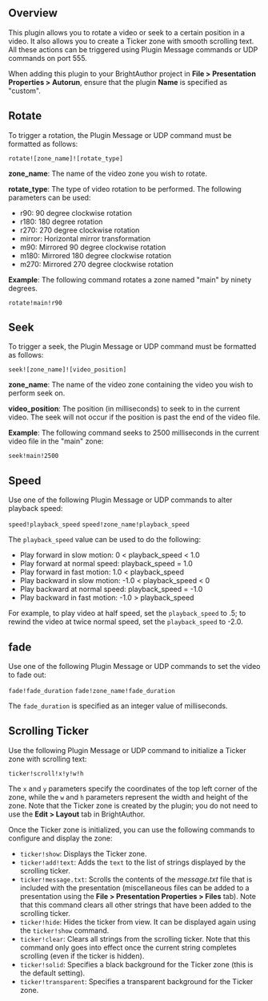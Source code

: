 Overview
---------
<p>This plugin allows you to rotate a video or seek to a certain position in a video. It also allows you to create a Ticker zone with smooth scrolling text. All these actions can be triggered using Plugin Message commands or UDP commands on port 555.</p>

<p>When adding this plugin to your BrightAuthor project in <strong>File > Presentation Properties > Autorun</strong>, ensure that the plugin <strong>Name</strong> is specified as "custom".</p>

Rotate
------
<p>To trigger a rotation, the Plugin Message or UDP command must be formatted as follows:</p>
<code>rotate![zone_name]![rotate_type]</code>
<br>
<p><strong>zone_name</strong>: The name of the video zone you wish to rotate.</p>
<p><strong>rotate_type</strong>: The type of video rotation to be performed. The following parameters can be used:</p>
<ul>
<li>r90: 90 degree clockwise rotation</li>
<li>r180: 180 degree rotation</li>
<li>r270: 270 degree clockwise rotation</li>
<li>mirror: Horizontal mirror transformation</li>
<li>m90: Mirrored 90 degree clockwise rotation</li>
<li>m180: Mirrored 180 degree clockwise rotation</li>
<li>m270: Mirrored 270 degree clockwise rotation</li>
</ul>
<p><strong>Example</strong>: The following command rotates a zone named "main" by ninety degrees.</p>
<code>rotate!main!r90</code>

Seek
------
<p>To trigger a seek, the Plugin Message or UDP command must be formatted as follows:</p>
<code>seek![zone_name]![video_position]</code>

<p><strong>zone_name</strong>: The name of the video zone containing the video you wish to perform seek on.</p>
<p><strong>video_position</strong>: The position (in milliseconds) to seek to in the current video. The seek will not occur if the position is past the end of the video file.</p>

<p><strong>Example</strong>: The following command seeks to 2500 milliseconds in the current video file in the "main" zone:</p>
<code>seek!main!2500</code>

Speed
--------
<p>Use one of the following Plugin Message or UDP commands to alter playback speed:</p>
<code>speed!playback_speed</code>
<code>speed!zone_name!playback_speed</code>
<br>
<p>The <code>playback_speed</code> value can be used to do the following:</p>
<ul>
  <li>Play forward in slow motion: 0 < playback_speed < 1.0</li>
  <li>Play forward at normal speed: playback_speed = 1.0</li>
  <li>Play forward in fast motion: 1.0 < playback_speed</li>
  <li>Play backward in slow motion: -1.0 < playback_speed < 0</li>
  <li>Play backward at normal speed: playback_speed = -1.0</li>
  <li>Play backward in fast motion: -1.0 > playback_speed</li>
</ul>
<p>For example, to play video at half speed, set the <code>playback_speed</code> to .5; to rewind the video at twice normal speed, set the <code>playback_speed</code> to -2.0.</p>

fade
------
<p>Use one of the following Plugin Message or UDP commands to set the video to fade out:</p>
<code>fade!fade_duration</code>
<code>fade!zone_name!fade_duration</code>
<br>
<p>The <code>fade_duration</code> is specified as an integer value of milliseconds.</p>

Scrolling Ticker
---------------
<p>Use the following Plugin Message or UDP command to initialize a Ticker zone with scrolling text:</p>
<code>ticker!scroll!x!y!w!h</code> 
<br>
<p>The <code>x</code> and <code>y</code> parameters specify the coordinates of the top left corner of the zone, while the <code>w</code> and <code>h</code> parameters represent the width and height of the zone. Note that the Ticker zone is created by the plugin; you do not need to use the <strong>Edit > Layout</strong> tab in BrightAuthor.</p>

Once the Ticker zone is initialized, you can use the following commands to configure and display the zone:
<ul>
<li><code>ticker!show</code>: Displays the Ticker zone.
<li><code>ticker!add!text</code>: Adds the <code>text</code> to the list of strings displayed by the scrolling ticker.
<li><code>ticker!message.txt</code>: Scrolls the contents of the <em>message.txt</em> file that is included with the presentation (miscellaneous files can be added to a presentation using the <strong>File > Presentation Properties > Files</strong> tab). Note that this command clears all other strings that have been added to the scrolling ticker.
<li><code>ticker!hide</code>: Hides the ticker from view. It can be displayed again using the <code>ticker!show</code> command.</li>
<li><code>ticker!clear</code>:  Clears all strings from the scrolling ticker. Note that this command only goes into effect once the current string completes scrolling (even if the ticker is hidden).</li>
<li><code>ticker!solid</code>: Specifies a black background for the Ticker zone (this is the default setting).</li>
<li><code>ticker!transparent</code>: Specifies a transparent background for the Ticker zone.</li>
